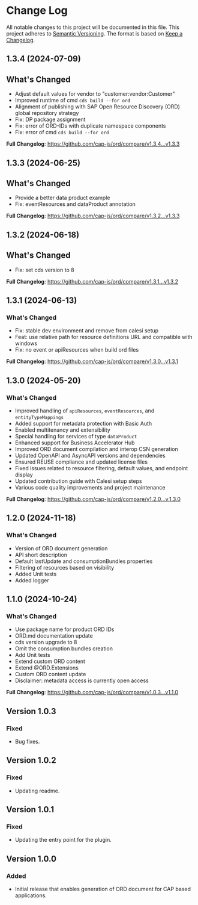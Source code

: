 # Change Log

All notable changes to this project will be documented in this file.
This project adheres to [Semantic Versioning](http://semver.org/).
The format is based on [Keep a Changelog](http://keepachangelog.com/).

## 1.3.4 (2024-07-09)

## What's Changed

- Adjust default values for vendor to "customer:vendor:Customer"
- Improved runtime of cmd `cds build --for ord`
- Alignment of publishing with SAP Open Resource Discovery (ORD) global repository strategy
- Fix: DP package assignment
- Fix: error of ORD-IDs with duplicate namespace components
- Fix: error of cmd `cds build --for ord`

**Full Changelog**: https://github.com/cap-js/ord/compare/v1.3.4...v1.3.3

## 1.3.3 (2024-06-25)

## What's Changed

- Provide a better data product example
- Fix: eventResources and dataProduct annotation

**Full Changelog**: https://github.com/cap-js/ord/compare/v1.3.2...v1.3.3

## 1.3.2 (2024-06-18)

## What's Changed

- Fix: set cds version to 8

**Full Changelog**: https://github.com/cap-js/ord/compare/v1.3.1...v1.3.2

## 1.3.1 (2024-06-13)

### What's Changed

- Fix: stable dev environment and remove from calesi setup
- Feat: use relative path for resource definitions URL and compatible with windows
- Fix: no event or apiResources when build ord files

**Full Changelog**: https://github.com/cap-js/ord/compare/v1.3.0...v1.3.1

## 1.3.0 (2024-05-20)

### What's Changed

- Improved handling of `apiResources`, `eventResources`, and `entityTypeMappings`
- Added support for metadata protection with Basic Auth
- Enabled multitenancy and extensibility
- Special handling for services of type `dataProduct`
- Enhanced support for Business Accelerator Hub
- Improved ORD document compilation and interop CSN generation
- Updated OpenAPI and AsyncAPI versions and dependencies
- Ensured REUSE compliance and updated license files
- Fixed issues related to resource filtering, default values, and endpoint display
- Updated contribution guide with Calesi setup steps
- Various code quality improvements and project maintenance

**Full Changelog**: https://github.com/cap-js/ord/compare/v1.2.0...v.1.3.0

## 1.2.0 (2024-11-18)

### What's Changed

- Version of ORD document generation
- API short description
- Default lastUpdate and consumptionBundles properties
- Filtering of resources based on visibility
- Added Unit tests
- Added logger

## 1.1.0 (2024-10-24)

### What's Changed

- Use package name for product ORD IDs
- ORD.md documentation update
- cds version upgrade to 8
- Omit the consumption bundles creation
- Add Unit tests
- Extend custom ORD content
- Extend @ORD.Extensions
- Custom ORD content update
- Disclaimer: metadata access is currently open access

**Full Changelog**: <https://github.com/cap-js/ord/compare/v1.0.3...v1.1.0>

## Version 1.0.3

### Fixed

- Bug fixes.

## Version 1.0.2

### Fixed

- Updating readme.

## Version 1.0.1

### Fixed

- Updating the entry point for the plugin.

## Version 1.0.0

### Added

- Initial release that enables generation of ORD document for CAP based applications.
